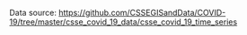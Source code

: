 Data source: https://github.com/CSSEGISandData/COVID-19/tree/master/csse_covid_19_data/csse_covid_19_time_series